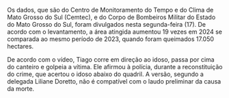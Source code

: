 Os dados, que são do Centro de Monitoramento do Tempo e do Clima de Mato Grosso do Sul (Cemtec), e do Corpo de Bombeiros Militar do Estado do Mato Grosso do Sul, foram divulgados nesta segunda-feira (17). De acordo com o levantamento, a área atingida aumentou 19 vezes em 2024 se comparada ao mesmo período de 2023, quando foram queimados 17.050 hectares.

De acordo com o vídeo, Tiago corre em direção ao idoso, passa por cima do canteiro e golpeia a vítima. Ele afirmou à polícia, durante a reconstituição do crime, que acertou o idoso abaixo do quadril. A versão, segundo a delegada Liliane Doretto, não é compatível com o laudo preliminar da causa da morte.
